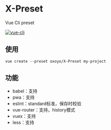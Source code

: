 # X-Preset

Vue Cli preset 

[![vue-cli](https://img.shields.io/badge/vue--cli-%3E%3D%203.0.0-brightgreen.svg)](https://cli.vuejs.org/)

## 使用
```
vue create --preset oxoyo/X-Preset my-project
```

## 功能

* babel：支持
* pwa：支持
* eslint：standard标准，保存时校验
* vue-router：支持，history模式
* vuex：支持
* less：支持